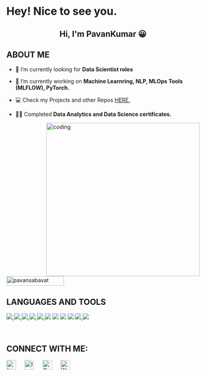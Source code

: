 # Hey! Nice to see you.

<h2 align="center">Hi, I'm PavanKumar 😀 </h2>

## **ABOUT ME**

- 🔭 I’m currently looking   for   **Data Scientist roles**

- 🌱 I’m currently working on **Machine Learnring, NLP, MLOps Tools (MLFLOW), PyTorch.**

- 💻 Check my Projects and other Repos [HERE.](https://github.com/Pavansabavat?tab=repositories)

- 👨‍💻 Completed **Data Analytics and  Data Science certificates.**

<img align="right" alt="coding" width="400" src="https://blog.imarticus.org/wp-content/uploads/2020/09/rt.gif">
<p align="left"><img src="https://komarev.com/ghpvc/?username=shanuhalli&label=Profile%20views&color=0e75b6&style=flat" alt="pavansabavat" height="25" width="150" /></p>



## **LANGUAGES AND TOOLS**

<p align="left"> 
    <a href="https://www.python.org" target="_blank"> <img src="https://img.shields.io/badge/python-3670A0?style=for-the-badge&logo=python&logoColor=ffdd54"/> </a>
    <a href="https://pandas.pydata.org/" target="_blank"> <img src="https://img.shields.io/badge/pandas-%23150458.svg?style=for-the-badge&logo=pandas&logoColor=white"      /> </a> 
    <a href="https://numpy.org/" target="_blank"> <img src="https://img.shields.io/badge/Plotly-%233F4F75.svg?style=for-the-badge&logo=plotly&logoColor=white"> </a>
    <a href="https://jupyter.org/" target="_blank"> <img src="https://img.shields.io/badge/Jupyter-F37626.svg?&style=for-the-badge&logo=Jupyter&logoColor=white"/> </a>
    <a href="https://scikit-learn.org/stable/" target="_blank"> <img src="https://img.shields.io/badge/scikit--learn-%23F7931E.svg?style=for-the-badge&logo=scikit-learn&logoColor=white"/> </a> 
    <img src="https://img.shields.io/badge/TensorFlow-FF6F00?style=for-the-badge&logo=tensorflow&logoColor=white"/> </a> 
    <img src="https://img.shields.io/badge/Keras-FF0000?style=for-the-badge&logo=keras&logoColor=white"/></a>
    <img src="https://img.shields.io/badge/Amazon_AWS-FF9900?style=for-the-badge&logo=amazonaws&logoColor=white"/></a
    <a href="https://flask.palletsprojects.com/en/2.1.x/" target="_blank"> <img src="https://img.shields.io/badge/Flask-000000?style=for-the-badge&logo=flask&logoColor=white"/></a>
     <a href="https://streamlit.io/" target="_blank"> <img src="https://img.shields.io/badge/Streamlit-FF4B4B?style=for-the-badge&logo=Streamlit&logoColor=white"/> </a> 
    <a href="https://powerbi.microsoft.com/en-au/" target="_blank"> <img src="https://img.shields.io/badge/PowerBI-F2C811?style=for-the-badge&logo=Power%20BI&logoColor=white"/> </a>
</p>
<br/>


## **CONNECT WITH ME**:
<div>
<p align="left">
<a href="https://www.linkedin.com/in/pa1-330719244/" target="_blank"><img alt="LinkedIn" width="25px" src="https://cdn-icons-png.flaticon.com/512/3536/3536505.png"></a> &emsp;
<a href="https://www.instagram.com/__bat__copter/" target="_blank"><img alt="Instagram" width="25px" src="https://cdn-icons-png.flaticon.com/512/1384/1384063.png"></a> &emsp;
<a href="mailto:pavan07aug1997@gmail.com" target="_blank"><img alt="Gmail" width="25px" src="https://cdn-icons-png.flaticon.com/512/5968/5968534.png"></a> &emsp;
<a href="https://api.whatsapp.com/send/?phone=%2B917671012166&text&type=phone_number&app_absent=0" target="_blank"><img alt="Whatsapp" width="25px" src="https://cdn-icons-png.flaticon.com/512/5968/5968841.png"></a>
</p>
</div>


